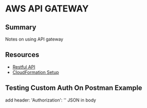 # AWS API GATEWAY

## Summary

Notes on using API gateway

## Resources

- [Restful API](https://cloudonaut.io/create-a-serverless-restful-api-with-api-gateway-cloudformation-lambda-and-dynamodb/)
- [CloudFormation Setup](https://cloudonaut.io/api-gateway-custom-authorization-with-lambda-dynamodb-and-cloudformation/)

## Testing Custom Auth On Postman Example

add header:
'Authorization': ''
JSON in body
